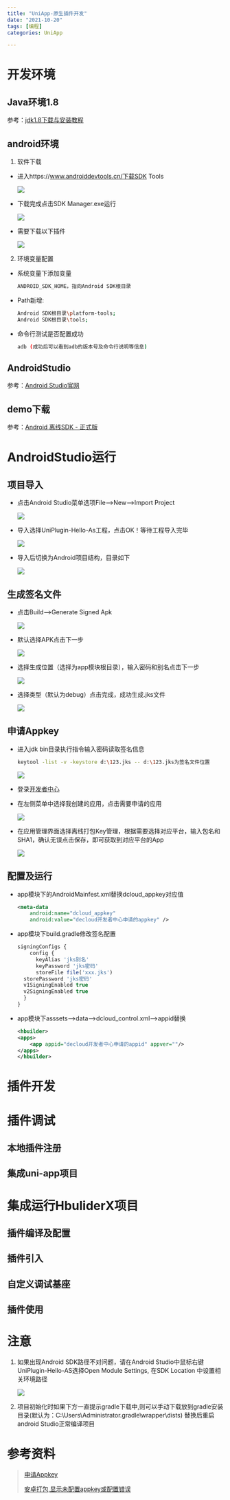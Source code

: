 ```yaml
---
title: "UniApp-原生插件开发"
date: "2021-10-20"
tags: [编程]
categories: UniApp

---
```


# 开发环境

## Java环境1.8

参考：[jdk1.8下载与安装教程](https://blog.csdn.net/weixin_44084189/article/details/98966787/)

## android环境

1. 软件下载

- 进入https://www.androiddevtools.cn/下载SDK Tools

  ![](/img/UniApp-原生插件开发/SDKTools.png)

- 下载完成点击SDK Manager.exe运行

  ![](/img/UniApp-原生插件开发/SDKManager.png)

- 需要下载以下插件

  ![](/img/UniApp-原生插件开发/插件下载.png)

2. 环境变量配置

- 系统变量下添加变量

  ```bash
  ANDROID_SDK_HOME，指向Android SDK根目录
  ```

- Path新增:

  ```bash
  Android SDK根目录\platform-tools;
  Android SDK根目录\tools;
  ```

- 命令行测试是否配置成功

  ```bash
  adb (成功后可以看到adb的版本号及命令行说明等信息)
  ```

## AndroidStudio

参考：[Android Studio官网](https://developer.android.google.cn/studio/index.html)

## demo下载

参考：[Android 离线SDK - 正式版](https://nativesupport.dcloud.net.cn/AppDocs/download/android?id=android-离线sdk-正式版)

# AndroidStudio运行

## 项目导入

- 点击Android Studio菜单选项File—>New—>Import Project

  ![](/img/UniApp-原生插件开发/导入1.png)

- 导入选择UniPlugin-Hello-As工程，点击OK！等待工程导入完毕

  ![](/img/UniApp-原生插件开发/导入2.png)

- 导入后切换为Android项目结构，目录如下

  ![](/img/UniApp-原生插件开发/目录.png)

## 生成签名文件

- 点击Build—>Generate Signed Apk

  ![](/img/UniApp-原生插件开发/生成签名.png)

- 默认选择APK点击下一步

  ![](/img/UniApp-原生插件开发/生成签名2.png)

- 选择生成位置（选择为app模块根目录），输入密码和别名点击下一步

  ![](/img/UniApp-原生插件开发/生成签名3.png)

- 选择类型（默认为debug）点击完成，成功生成.jks文件

  ![](/img/UniApp-原生插件开发/生成签名4.png)

## 申请Appkey

- 进入jdk bin目录执行指令输入密码读取签名信息

  ```bash
  keytool -list -v -keystore d:\123.jks -- d:\123.jks为签名文件位置
  ```

  ![](/img/UniApp-原生插件开发/读取签名信息.png)

- 登录[开发者中心](https://dev.dcloud.net.cn/)

- 在左侧菜单中选择我创建的应用，点击需要申请的应用

  ![](/img/UniApp-原生插件开发/我创建的应用.png)

- 在应用管理界面选择离线打包Key管理，根据需要选择对应平台，输入包名和SHA1，确认无误点击保存，即可获取到对应平台的App 

  ![](/img/UniApp-原生插件开发/生成appKey.png)

## 配置及运行

- app模块下的AndroidMainfest.xml替换dcloud_appkey对应值

  ```xml
  <meta-data
      android:name="dcloud_appkey"
      android:value="decloud开发者中心申请的appkey" />
  ```

- app模块下build.gradle修改签名配置

  ```js
  signingConfigs {
      config {
      	keyAlias 'jks别名'
      	keyPassword 'jks密码'
      	storeFile file('xxx.jks')
  	storePassword 'jks密码'
  	v1SigningEnabled true
  	v2SigningEnabled true
  	}
  }
  ```

- app模块下asssets—>data—>dcloud_control.xml—>appid替换

  ```xml
  <hbuilder>
  <apps>
      <app appid="decloud开发者中心申请的appid" appver=""/>
  </apps>
  </hbuilder>

# 插件开发

# 插件调试

## 本地插件注册

## 集成uni-app项目

# 集成运行HbuliderX项目

## 插件编译及配置

## 插件引入

## 自定义调试基座

## 插件使用

# 注意

1. 如果出现Android SDK路径不对问题，请在Android Studio中鼠标右键UniPlugin-Hello-AS选择Open Module Settings, 在SDK Location 中设置相关环境路径

   ![](/img/UniApp-原生插件开发/SDKLocation.png)

1. 项目初始化时如果下方一直提示gradle下载中,则可以手动下载放到gradle安装目录(默认为：C:\Users\Administrator\.gradle\wrapper\dists)
   替换后重启android Studio正常编译项目

# 参考资料

> [申请Appkey](https://nativesupport.dcloud.net.cn/AppDocs/usesdk/appkey)
>
> [安卓打包,显示未配置appkey或配置错误](https://ask.dcloud.net.cn/question/122811)
